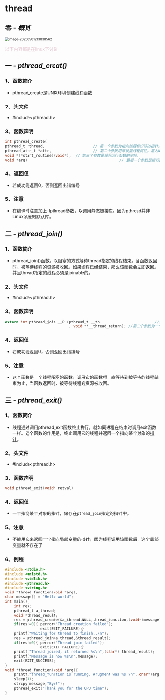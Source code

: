 # thread



## 零 - *概览*

<img src="/Users/asmqsaccount/Documents/operatingSystem/myOS/Mybook/pictures/p14.png" alt="image-20200501213838562" style="zoom:75%;" />

<font color = #e3c6d1>以下内容都是在linux下讨论</font>

## 一 - *pthread_creat()*

### 1、函数简介

- pthread_create是UNIX环境创建线程函数

### 2、头文件

- \#include<pthread.h>

### 3、**函数声明**

```c
int pthread_create(
pthread_t *thread,    					// 第一个参数为指向线程标识符的指针。
pthread_attr_t *attr, 					// 第二个参数用来设置线程属性。常为NULL
void *(*start_routine)(void*),  // 第三个参数是线程运行函数的地址。
void *arg)											// 最后一个参数是运行函数的参数。
```

### 4、返回值

- 若成功则返回0，否则返回出错编号

### 5、注意

- 在编译时注意加上-lpthread参数，以调用静态链接库。因为pthread并非Linux系统的默认库。

## 二 - *pthread_join()*

### 1、函数简介

- pthread_join()函数，以阻塞的方式等待thread指定的线程结束。当函数返回时，被等待线程的资源被收回。如果线程已经结束，那么该函数会立即返回。并且thread指定的线程必须是joinable的。

### 2、头文件

- \#include<pthread.h>

### 3、**函数声明**

```c
extern int pthread_join __P (pthread_t __th							//第一个参数为被等待的线程标识符
                             , void **__thread_return); //第二个参数为一个用户定义的指针，它可以用来存储被等待线程的返回值。
```

### 4、返回值

- 若成功则返回0，否则返回出错编号

### 5、注意

-  这个函数是一个线程阻塞的函数，调用它的函数将一直等待到被等待的线程结束为止，当函数返回时，被等待线程的资源被收回。

## 三 - *pthread_exit()*

### 1、函数简介

- 线程通过调用pthread_exit函数终止执行，就如同进程在结束时调用exit函数一样。这个函数的作用是，终止调用它的线程并返回一个指向某个对象的[指针](https://baike.baidu.com/item/指针/2878304)。

### 2、头文件

- \#include<pthread.h>

### 3、**函数声明**

```c
void pthread_exit(void* retval)
```

### 4、返回值

- 一个指向某个对象的指针，储存在`ptread_join`指定的指针中。

### 5、注意

-  不能用它来返回一个指向局部变量的指针，因为线程调用该函数后，这个局部变量就不存在了

### 6、例程

```c
#include <stdio.h>
#include <unistd.h>
#include <stdlib.h>
#include <pthread.h>
#include <string.h>
void *thread_function(void *arg);
char message[] = "Hello world";
int main(){
    int res;
    pthread_t a_thread;
    void *thread_result;
    res = pthread_create(&a_thread,NULL,thread_function,(void*)message);
    if(res!=0){ perror("Thread creation failed");
                exit(EXIT_FAILURE);}
    printf("Waiting for thread to finish..\n");
    res = pthread_join(a_thread,&thread_result);
    if(res!=0){ perror("Thread join failed");
                exit(EXIT_FAILURE);}
    printf("Thread joined, it returned %s\n",(char*) thread_result);
    printf("Message is now %s\n",message);
    exit(EXIT_SUCCESS);
}
void *thread_function(void *arg){
    printf("thread_function is running. Arugment was %s \n",(char*)arg);
    sleep(3);
    strcpy(message,"Bye!");
    pthread_exit("Thank you for the CPU time");
}
```

## 



